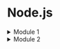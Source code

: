 # Node.js

<details>
  <summary>Module 1</summary>
<ul>
    <li>
    <details>
    <summary>Ініціалізація Node.js-проєкта</summary>

# Ініціалізація Node.js-проєкта

Для створення проєкта необхідно переконатися, що на вашому комп’ютері встановлено Node.js. Для цього введіть у терміналі команду для перевірки його версії:

- <em>node --version</em>

Якщо у терміналі ви побачите щось на кшталт v18.17.0 (або новішу версію), значить Node.js уже встановлено. Якщо ж отримаєте відповідь command not found: node, тоді потрібно завантажити та встановити LTS-версію з офіційного сайту.

Для роботи з Node.js-застосунками використовується npm — менеджер пакетів.

1. У терміналі створіть папку проєкта з будь-якою назвою:

mkdir nodejs-app

2. Перейдіть у створену папку:

cd nodejs-app

3. Ініціалізуйте npm:

- <em>npm init -y</em>

З’явиться файл package.json із базовою інформацією про проєкт. Додамо сучасний режим ESM (щоб можна було використовувати import/export), додавши властивість "type": "module".

<em>
<details>
<summary>{ </br>
"name": "nodejs-app", </br>
"version": "1.0.0", </br></summary>
"description": "", </br>
"main": "src/index.js", </br>
// Додали нову властивість type </br>
"type":"module", </br>
"scripts": { </br>
"test": "echo \\"Error: no test specified\\" && exit 1" </br>
}, </br>
"keywords": [], </br>
"author": "", </br>
"license": "ISC" </br>
}
</details>
</em>
</details>
</li>

<li>
<details>
<summary>Виконання JS поза браузером</summary>

# Виконання JS поза браузером

Створимо папку src, де зберігатиметься весь код, і додамо у ній перший файл index.js з таким вмістом:

<em>
  // src/index.js

const message = 'Hello world';

console.log(message);
</em>

JavaScript-код можна виконати за допомогою команди node, вказавши після неї шлях до файлу, який потрібно запустити:

node src/index.js

У терміналі побачимо результат:

Hello world

## Nodemon

Незручно щоразу після змін у коді вручну запускати JavaScript-файл або сервер, щоб перевірити результат. Щоб автоматизувати цей процес, використаємо пакет nodemon, який автоматично перезапускає застосунок після змін у файлах.

Встановіть його як залежність для розробки командою:

- <em>npm install -D nodemon</em>

Додайте скрипт у файл package.json:

<em>
  // package.json </br>
   </br>
  { </br>
  "scripts": { </br>
  "dev": "nodemon src/index.js" </br>
  } </br>
  } </br>
</em>
 </br>
Тепер ви можете запускати застосунок за допомогою команди:

- <em>npm run dev</em>

При збереженні змін у JavaScript-файлах він буде автоматично перезапускатися.

</details>
</li>
<li>
<details>
<summary>Налаштування робочого середовища</summary>

# Налаштування робочого середовища

Додайте в кореневу папку проєкта конфігураційні файли та встановіть відповідні розширення для VSCode.

## EditorConfig

Встановіть розширення EditorConfig та створіть файл <strong>.editorconfig</strong>. Він забезпечує однакові відступи, кодування й кінцівки рядків у різних редакторах. Такі налаштування допомагають уникнути проблем, пов’язаних із різницею символів кінця рядка між різними операційними системами.

<em>
  <details>
  <summary>root = true </br>
  </br>
  [*] </br></summary>
  charset = utf-8 </br>
  end_of_line = lf </br>
  insert_final_newline = true </br>
  indent_style = space </br>
  indent_size = 2 </br>
  trim_trailing_whitespace = true </br>
  </details>
</em>

## Prettier

Встановіть розширення Prettier та додайте файл <strong>.prettierrc</strong>, у якому зберігатимуться налаштування для форматування коду.

<em>
  <details>
  <summary>{ </br>
"semi": true, </br>
"singleQuote": true, </br></summary>
 "trailingComma": "all", </br>
"printWidth": 80, </br>
"tabWidth": 2, </br>
"useTabs": false, </br>
"arrowParens": "always", </br>
"bracketSpacing": true, </br>
"endOfLine": "lf" </br>
} </br>
  </details>
</em>

## ESLint

Лінтинг коду відповідно до стандарту — важлива складова кожного проєкта. Він дозволяє задати єдиний стиль написання коду для всієї команди та контролювати дотримання певних кращих практик.

Для роботи з ESLint у VS Code потрібно встановити розширення ESLint.

У наступному відео розглянемо етапи ініціалізації ESLint у проєкті командою:

npm init @eslint/config@latest

Замініть вміст свого файлу eslint.config.mjs наступним кодом. Ми трохи його доповнили під наші потреби, додавши властивість rules.

<em>
  <details>
  <summary>import js from "@eslint/js"; </br>
import globals from "globals"; </br>
import { defineConfig } from "eslint/config"; </br></summary>
  </br>
export default defineConfig([ </br>
{ </br>
files: ["**/*.{js,mjs,cjs}"], </br>
plugins: { js }, </br>
extends: ["js/recommended"], </br>
languageOptions: { globals: globals.node }, </br>
rules: { </br>
semi: "error", </br>
"no-unused-vars": ["error", { args: "none" }], </br>
"no-undef": "error", </br>
}, </br>
}, </br>
]); </br>
  </details>
</em>

## GitIgnore

Файл <strong>.gitignore</strong> використовується для вказання файлів і папок, які не повинні потрапляти в репозиторій Git.

<em>
<details>
<summary>.vscode </br>
.DS_Store </br>
.idea </br></summary>
 </br>
# Logs </br>
logs </br>
*.log </br>
npm-debug.log* </br>
yarn-debug.log* </br>
yarn-error.log* </br>
lerna-debug.log* </br>
 </br>
# Diagnostic reports (https://nodejs.org/api/report.html) </br>
report.[0-9]*.[0-9]*.[0-9]*.[0-9]*.json </br>
 </br>
# Runtime data </br>
pids </br>
*.pid </br>
*.seed </br>
*.pid.lock </br>
 </br>
# Directory for instrumented libs generated by jscoverage/JSCover </br>
lib-cov </br>
 </br>
# Coverage directory used by tools like istanbul </br>
coverage </br>
*.lcov </br>
 </br>
# nyc test coverage </br>
.nyc_output </br>
 </br>
# Grunt intermediate storage (https://gruntjs.com/creating-plugins#storing-task-files) </br>
.grunt </br>
 </br>
# Bower dependency directory (https://bower.io/) </br>
bower_components </br>
 </br>
# node-waf configuration </br>
.lock-wscript </br>
 </br>
# Compiled binary addons (https://nodejs.org/api/addons.html) </br>
build/Release </br>
 </br>
# Dependency directories </br>
node_modules/ </br>
jspm_packages/ </br>
 </br>
# Snowpack dependency directory (https://snowpack.dev/) </br>
web_modules/ </br>
 </br>
# TypeScript cache </br>
*.tsbuildinfo </br>
 </br>
# Optional npm cache directory </br>
.npm </br>
 </br>
# Optional eslint cache </br>
.eslintcache </br>
 </br>
# Optional stylelint cache </br>
.stylelintcache </br>
 </br>
# Optional REPL history </br>
.node_repl_history </br>
 </br>
# Output of 'npm pack' </br>
*.tgz </br>
 </br>
# Yarn Integrity file </br>
.yarn-integrity </br>
 </br>
# dotenv environment variable files </br>
.env </br>
.env.* </br>
!.env.example </br>
 </br>
# parcel-bundler cache (https://parceljs.org/) </br>
.cache </br>
.parcel-cache </br>
 </br>
# Next.js build output </br>
.next </br>
out </br>
 </br>
# Nuxt.js build / generate output </br>
.nuxt </br>
dist </br>
 </br>
# Gatsby files </br>
.cache/ </br>
# Comment in the public line in if your project uses Gatsby and not Next.js </br>
# https://nextjs.org/blog/next-9-1#public-directory-support </br>
# public </br>
 </br>
# vuepress build output </br>
.vuepress/dist </br>
 </br>
# vuepress v2.x temp and cache directory </br>
.temp </br>
.cache </br>
 </br>
# Sveltekit cache directory </br>
.svelte-kit/ </br>
 </br>
# vitepress build output </br>
**/.vitepress/dist </br>
 </br>
# vitepress cache directory </br>
**/.vitepress/cache </br>
 </br>
# Docusaurus cache and generated files </br>
.docusaurus </br>
 </br>
# Serverless directories </br>
.serverless/ </br>
 </br>
# FuseBox cache </br>
.fusebox/ </br>
 </br>
# DynamoDB Local files </br>
.dynamodb/ </br>
 </br>
# Firebase cache directory </br>
.firebase/ </br>
 </br>
# TernJS port file </br>
.tern-port </br>
 </br>
# Stores VSCode versions used for testing VSCode extensions </br>
.vscode-test </br>
 </br>
# yarn v3 </br>
.pnp.* </br>
.yarn/* </br>
!.yarn/patches </br>
!.yarn/plugins </br>
!.yarn/releases </br>
!.yarn/sdks </br>
!.yarn/versions </br>
 </br>
# Vite logs files </br>
vite.config.js.timestamp-* </br>
vite.config.ts.timestamp-* </br>
</details>
</em>
</details>
</li>

<li>
<details>
<summary>Вбудовані модулі Node.js</summary>

# Вбудовані модулі Node.js

У Node.js є набір вбудованих модулів, які доступні відразу без встановлення додаткових пакетів. Наприклад:

- node:os — інформація про операційну систему;
- node:http — створення веб-серверів;
- node:path — робота зі шляхами до файлів і папок;
- node:fs — робота з файловою системою.

У цьому розділі ми базово розглянемо роботу з файловою системою та формування шляхів.

## Модуль path

Модуль node:path допомагає працювати з файловими шляхами у різних операційних системах.

У Windows для побудови шляхів використовується роздільник \\, а у POSIX-системах (Linux, macOS) — /.

Щоб уникнути проблем із цими відмінностями, у Node.js варто використовувати методи модуля path, а не писати шляхи вручну.

Важливо! Модуль path не перевіряє, чи існує файл або папка. Він тільки допомагає правильно формувати шляхи.

### path.join(...paths)

Об’єднує частини шляху у правильний формат для поточної ОС.

<em>
<details>
<summary>import path from "node:path";

const somePath = path.join("some_folder", "some_file.txt");</summary>

// на macOS → 'some_folder/some_file.txt'
// на Windows → 'some_folder\\\\some_file.txt'

</details>
</em>

Можна вкладати виклики, щоб будувати складніші шляхи:

<em>
<details>
<summary>import path from "node:path";

// абсолютний шлях до робочої директорії
const pathToWorkDir = path.join(process.cwd());</summary>

// додаємо нові частини до шляху
const pathToFile = path.join(pathToWorkDir, "some_folder", "some_file.txt");

// macOS → /коренева*папка/some_folder/some_file.txt
// Windows → C:\\\\коренева*папка\\\\some_folder\\\\some_file.txt

</details>
</em>

Тут ми використали глобальну змінну process, а метод <strong>process.cwd()</strong> повертає абсолютний шлях до папки, з якої запущений процес Node.js.

### path.parse(path)

Розбирає рядок-шлях на складові частини:

<em>
<details>
  <summary>
    import path from "node:path"; </br>
    </br>
    // macOS </br>
    console.log(path.parse("/home/user/dir/file.txt")); </br></summary>
  /_
  { </br>
  root: '/', </br>
  dir: '/home/user/dir', </br>
  base: 'file.txt', </br>
  ext: '.txt', </br>
  name: 'file' </br>
  } </br>
  _/ </br>
 </br>
// Windows </br>
console.log(path.parse("C:\\\\path\\\\dir\\\\file.txt")); </br>
/_ </br>
{ </br>
root: 'C:\\\\', </br>
dir: 'C:\\\\path\\\\dir', </br>
base: 'file.txt', </br>
ext: '.txt', </br>
name: 'file' </br>
} </br>
_/
</details>
</em>
</br>
За потреби більше методів можна знайти у документації Node.js, але основні, які нам потрібні, ми вже розглянули.

## Модуль fs

Одна з головних можливостей Node.js — робота з файлами та папками. Для цього використовується вбудований модуль fs.

Багато його методів існують у двох варіантах:

- синхронні (readFileSync, writeFileSync), які блокують виконання коду;
- асинхронні (через fs/promises), які працюють із Promise і не блокують.

Синхронні методи іноді зручно застосувати, наприклад, щоб один раз зчитати конфігурацію на старті програми. У більшості випадків краще використовувати асинхронні версії.

### Читання файлу

<strong>fs.readFileSync(path, options)</strong> — синхронне читання вмісту файла. Приймає шлях до файлу та, за потреби, кодування ("utf8", "ascii" тощо). Якщо кодування не вказано, повертає Buffer, якщо вказано — звичайний рядок.

<em>
<details>
<summary>
      import fs from "node:fs"; </br>
 </br>
    // приклад без кодування </br>
    const buffer = fs.readFileSync("file.txt"); </br>
</summary>
  console.log(buffer); // <Buffer 48 65 6c 6c 6f ...> </br>
 </br>
  // приклад із кодуванням </br>
  const data = fs.readFileSync("file.txt", "utf8"); </br>
  console.log("Вміст файлу:", data); // "Hello" </br>
</details>
</em>
</br>
<strong>fs.readFile(path, options)</strong> — асинхронне читання вмісту файла. Приймає шлях і опції. Повертає Promise, який у разі успіху містить або Buffer, або рядок (залежно від того, чи вказано кодування).

<em>
 <details>
  <summary>
      import fs from "node:fs/promises"; </br>
     </br>
    // без кодування </br>
    const buffer = await fs.readFile("file.txt"); </br>
  </summary>
  console.log(buffer); // <Buffer ... > </br>
   </br>
  // з кодуванням </br>
  const data = await fs.readFile("file.txt", "utf8"); </br>
  console.log("Вміст файлу:", data); // "Hello" </br>
 </details>
</em>
</br>
У Node.js <strong>Buffer</strong> — це спеціальний тип даних для зберігання двійкової інформації (наприклад, вмісту файлів). Якщо потрібно працювати з текстом, достатньо вказати кодування, і тоді результатом буде звичайний рядок.

### Запис у файл

<strong>fs.writeFileSync(path, data, options)</strong> — синхронний запис у файл. Якщо файл існує — перезапише його, якщо ні — створить новий.

<em>
  import fs from "node:fs";

fs.writeFileSync("output.txt", "Привіт з Node.js!", "utf8");
</em>

<strong>fs.writeFile(path, data, options)</strong> — асинхронний запис у файл. Повертає Promise, що виконується після завершення операції.

<em>
  import fs from "node:fs/promises";

await fs.writeFile("output.txt", "Привіт з Node.js!", "utf8");
console.log("Дані успішно записані у файл.");
</em>

### Додавання у файл

<strong>fs.appendFile(path, data, options)</strong> — асинхронне додавання у файл. Дописує дані в кінець файлу.

<em>
  import fs from "node:fs/promises";

await fs.appendFile("output.txt", "\\nЩе один рядок", "utf8");
console.log("Дані успішно додані у файл.");
</em>

### Перейменування / переміщення файлів

<strong>fs.rename(oldPath, newPath)</strong> — асинхронне перейменування або переміщення файлу. Повертає Promise.

<em>
  import fs from "node:fs/promises";

await fs.rename("oldfile.txt", "newfile.txt");
console.log("Файл успішно перейменовано.");
</em>

### Видалення файлу

<strong>fs.unlink(path)</strong> — асинхронне видалення файлу. Повертає Promise.

<em>
  import fs from "node:fs/promises";

await fs.unlink("file.txt");
console.log("Файл успішно видалено.");
</em>

<strong>Підсумок</strong>

- path — для правильного формування шляхів у різних ОС.
- fs — для роботи з файлами та папками.
- Синхронні методи зручні для одноразових операцій (наприклад, читання конфігів на старті).
- В реальних застосунках використовуємо асинхронні методи (fs/promises), бо вони не блокують виконання.

Ці два модулі є базовими інструментами у Node.js, і розуміння їхньої роботи — перший крок до створення повноцінних серверних застосунків.

</details>
</li>
<li>
<details>
<summary>Тип даних Buffer</summary>

# Тип даних Buffer

При роботі з файловою системою ви часто будете бачити об’єкти типу Buffer. Це спеціальний тип даних у Node.js, призначений для роботи з двійковими даними.

- Біт — це найменша одиниця інформації: 0 або 1.
- Байт — це 8 бітів. У такій комбінації можна представити 256 різних значень.

<strong>Buffer</strong> у Node.js — це масив байтів. Кожен байт може зберігати невелике значення (наприклад, код символу).

<em>
  import fs from "node:fs/promises";

const buffer = await fs.readFile("hello.txt");
// якщо у файлі hello.txt був текст "Hello World!"

console.log(buffer);
// <Buffer 48 65 6c 6c 6f 20 57 6f 72 6c 64 21>
</em>

Вивід <Buffer ...> показує набір байтів у шістнадцятковій системі (hex). Кожен байт відповідає одному символу або службовому знаку (наприклад, пробілу).

## Кодування

Файл завжди зберігається як набір байтів. Але щоб інтерпретувати його вміст як текст, потрібно знати кодування.

Найпоширеніше текстове кодування — <strong>UTF-8</strong>. Саме воно дозволяє перетворити байти у символи:

<em>
  import fs from "node:fs/promises";

const buffer = await fs.readFile("hello.txt");
console.log(buffer.toString("utf-8")); // Hello World!
</em>

Якщо при читанні файлу одразу вказати кодування ("utf8"), результатом буде рядок, а не Buffer. Якщо кодування не вказано — повертається Buffer.

<strong>Висновок</strong>

- Buffer — це масив байтів.
- Якщо методи fs.readFile/fs.readFileSync викликати без кодування, результатом буде Buffer.
- Якщо вказати кодування ("utf8"), результатом буде звичайний рядок.
- Розуміння Buffer стане в пригоді при завантаженні файлів та роботі з двійковими даними (наприклад, зображеннями).
</details>
</li>
<li>
<details>
<summary>REST API</summary>

# REST API

Перш ніж писати власний бекенд і працювати з HTTP-запитами в Node.js, нагадаємо, що таке REST API. Ви вже користувалися ним у фронтенді, коли отримували чи відправляли дані на сервер.

<strong>REST (Representational State Transfer)</strong> API — це спосіб побудови вебсервісів, який визначає, як клієнт і сервер взаємодіють через Інтернет.

Простіше кажучи: REST API описує правила, за якими клієнт (наприклад, браузер) може попросити дані у сервера або надіслати йому нові.

Уявіть, що сервер — це поштове відділення, а REST API — це правила, як саме ми можемо відправляти і отримувати листи чи пакунки.

## Ресурси

Ресурс — це сутність, з якою працює сервер.

- У поштовому відділенні ресурсом є лист або посилка.
- У бібліотеці — книга.
- В університеті — студент.
  Наприклад, ресурс «студент» може виглядати так:

<en>
  { </br>
  "id": 123, </br>
  "name": "John Doe", </br>
  "age": 16, </br>
  "gender": "male", </br>
  "onDuty": false </br>
  } </br>
</en>

## Методи запиту

Метод — це дія, яку клієнт хоче виконати над ресурсом.

У поштовому відділенні ви можете отримати лист, відправити пакунок чи змінити адресу. У REST API діють схожі принципи:

- GET — отримати ресурс (наприклад, список студентів).
- POST — створити новий ресурс.
- PUT — повністю оновити ресурс або створити новий.
- PATCH — частково оновити ресурс.
- DELETE — видалити ресурс.

## Шляхи (роути)

Щоб знайти ресурс, потрібна його адреса. У REST API це URL.

- https://example.com/students — усі студенти.
- https://example.com/students/123 — студент із id=123.
- https://example.com/students/123/homeworks — усі домашні роботи студента №123.

Зверніть увагу: назви сутностей пишемо у множині (students, homeworks). Частина 123 — це динамічний параметр, який можна замінити іншим id.

## Параметри запиту

Іноді потрібно уточнити результат: відсортувати чи відфільтрувати дані. Для цього використовують query parameters (параметри запиту). Вони пишуться після ? у URL.

Приклад:

- https://example.com/students?order=asc&search=joe&page=1&per_page=10

Такий запит може повернути перших 10 студентів, відсортованих у порядку зростання, чиї імена містять «joe».

## Приклади REST-запитів

Отримати всіх студентів:

- GET https://example.com/students

Оновити дані студента з id=123:

- PATCH https://example.com/students/123

Видалити домашнє завдання з id=456 у студента №123:

- DELETE https://example.com/students/123/homeworks/456

## Короткий підсумок

REST API — це набір правил, як клієнт може звертатися до сервера за допомогою HTTP-запитів.

Він визначає:

- які є ресурси,
- які дії можна над ними виконувати (методи),
- які адреси мають ці ресурси (шляхи),
- як уточнювати запит (параметри).
Це схоже на поштову систему: у вас є адреса (URL), спосіб доставки (метод) і сам вміст (ресурс).
</details>
</li>

<li>
<details>
<summary>Знайомство з Express</summary>

# Знайомство з Express

Express — мінімалістичний веб-фреймворк для Node.js. Він спрощує створення HTTP-серверів та REST API:

- маршрутизація (обробка шляхів і методів HTTP);
- конвеєр middleware (до/після обробки запиту);
- зручні методи відповіді (res.json, res.status тощо).
- Express не нав’язує ORM, шаблонізатори чи архітектуру — ці речі додаєш за потреби.

## Створення вебсервісу

Встанови пакет:

- <em>npm install express</em>

Мінімальний застосунок (app boilerplate) — файл <strong>src/server.js</strong>:

<em>
<details>
<summary>// src/server.js
import express from 'express';

const app = express();
const PORT = 3000;</summary>

// Перший маршрут
app.get('/', (req, res) => {
res.status(200).json({ message: 'Hello world!' });
});

// Запуск сервера
app.listen(PORT, () => {
console.log(`Server is running on port ${PORT}`);
});

</details>
</em>

<strong>Порт</strong> — номер “входу” для мережевих з’єднань твоєї програми (тут 3000). Усі запити на цей порт обробляє твій сервер.

Онови скрипт запуску в package.json:

// package.json </br>
</br>
{ </br>
"scripts": { </br>
"dev": "nodemon src/server.js" </br>
} </br>
} </br>

Запусти у dev-режимі (ми вже налаштували nodemon у попередньому занятті):

- <em>npm run dev</em>

Перейди в браузері або зроби GET запит у POSTMAN на http://localhost:3000 — побачиш JSON-відповідь.

## Маршрути та обробники

У вебсервері важливо вміти реагувати на різні шляхи (routes) та HTTP-методи. Для цього в Express використовуються методи об’єкта app.

Кожен маршрут складається з:

- HTTP-методу (GET, POST, PUT, PATCH, DELETE).
- Шляху (наприклад, /, /users, /products/:id).
- Функції-обробника (callback) — виконується щоразу, коли сервер отримує запит, що підходить під метод і шлях.

Функція-обробник завжди має два аргументи:

- req (request) — об’єкт запиту. Містить інформацію про сам HTTP-запит: шлях, параметри, тіло, заголовки.
- res (response) — об’єкт відповіді. Використовується для формування і відправки відповіді клієнту.

Перший маршрут:

<em>
  // GET-запит до кореневого маршруту "/" </br>
  app.get('/', (req, res) => { </br>
  res.status(200).json({ </br>
  message: 'Hello world!', </br>
  }); </br>
  }); </br>
</em>
</br>
Що тут відбувається:

- app.get — ми реєструємо маршрут для GET-запитів.
- '/' — шлях. Це означає, що маршрут спрацює при запиті до http://localhost:3000/.
- (req, res) => { ... } — функція-обробник. Вона виконається автоматично, коли на сервер прийде GET-запит до цього шляху.
- res.status(200) — встановлюємо код відповіді 200 OK.
- res.json({ message: 'Hello world!' }) — відправляємо відповідь у форматі JSON.

Маршрутів може бути скільки завгодно

<em>
<details>
  <summary>
      // GET-запит до кореневого маршруту "/" </br>
      app.get('/', (req, res) => { </br>
      res.status(200).json({ </br>
      message: 'Hello world!', </br>
  </summary>
    }); </br>
    }); </br>
     </br>
    // GET-запит до маршруту "/health" </br>
    app.get('/health', (req, res) => { </br>
    res.status(200).json({ </br>
    status: 'Ok!', </br>
    }); </br>
    }); </br>
</details>
</em>
</br>
Таким чином, кожен маршрут в Express — це правило: “як сервер має реагувати на конкретний метод і шлях”. За допомогою req ми отримуємо дані від клієнта, а через res відправляємо відповідь.
</details>
</li>

<li>
<details>
<summary>Динамічні параметри в маршрутах</summary>

# Динамічні параметри в маршрутах

У багатьох випадках потрібно отримати конкретний ресурс за його ідентифікатором: користувача за id, товар за id, статтю за slug тощо. Для цього в Express використовуються динамічні параметри.

<em>
  // Список усіх користувачів </br>
  app.get('/users', (req, res) => { </br>
  res.status(200).json([{ id: 1, name: 'Alice' }]); </br>
  }); </br>
   </br>
  // Конкретний користувач за id </br>
  app.get('/users/:userId', (req, res) => { </br>
  const { userId } = req.params; </br>
  res.status(200).json({ id: userId, name: 'Jacob' }); </br>
  }); </br>
   </br>
</em>

- GET /users → повертає масив користувачів.
- GET /users/:userId → повертає дані одного користувача.

У виразі шляху частина з двокрапкою (:userId) означає, що ця частина URL є змінною. Значення параметра потрапляє в об’єкт req.params.

Приклади:

- Запит GET /users/5 → req.params.userId === "5".
- Запит GET /users/42 → req.params.userId === "42".

Параметри завжди приходять у вигляді рядків. Якщо потрібне число, його треба конвертувати:

<em>const userId = Number(req.params.userId);</em>

Динамічні параметри дозволяють створювати маршрути, які працюють із конкретними ресурсами, а не лише з колекціями.

</details>
</li>
<li>
<details>
<summary>Middleware у Express</summary>

# Middleware у Express

У Express запити проходять через ланцюжок проміжних обробників — middleware.

Кожен middleware може змінювати об’єкти req і res, виконувати певні дії (логування, парсинг тіла запиту, перевірку доступу тощо) і передавати обробку далі.

Middleware додаються через метод app.use:

<em>
  app.use(middleware); // для всіх маршрутів
  app.use('/path', middleware); // тільки для /path/\*
</em>

Звичайні middleware мають три аргументи:

<em>(req, res, next) => { ... }</em>

- req — запит
- res — відповідь
- next — функція, яка передає обробку далі

Якщо middleware не завершує обробку (res.json, res.send тощо), воно обов’язково має викликати next(). Інакше запит «зависне».

Приклад: логування часу

<em>
 <details>
   <summary>
      // src/server.js </br>
      import express from 'express'; </br>
       </br>
      const app = express(); </br>
   </summary>
    const PORT = 3000; </br>
     </br>
    // Логування часу </br>
    app.use((req, res, next) => { </br>
    console.log(`Time: ${new Date().toLocaleString()}`); </br>
    next(); </br>
    }); </br>
     </br>
    // Маршрут </br>
    app.get('/', (req, res) => { </br>
    res.status(200).json({ message: 'Hello, World!' }); </br>
    }); </br>
     </br>
    app.listen(PORT, () => { </br>
    console.log(`Server is running on port ${PORT}`); </br>
    }); </br>
 </details>
</em>
 </br>
У цьому прикладі запит проходить такі етапи:

- Middleware логування часу.
- Обробник маршруту /.

Порядок підключення middleware має значення: Express виконує їх у тому порядку, в якому вони оголошені в коді.

Тепер при GET-запиті сервер буде логувати час і дату у консоль:

## Middleware обробки помилок

У Express є спеціальний тип middleware, який обробляє помилки. Його особливість у тому, що він завжди має чотири аргументи:

<em>(err, req, res, next) => { ... }</em>

- err — об’єкт помилки
- req — запит
- res — відповідь
- next — функція для передачі далі (зазвичай не використовується, бо обробку завершує це middleware)

Express автоматично передає сюди помилки, якщо попереднє middleware або маршрут викликав next(err) чи виникла синхронна помилка.

Таке middleware завжди підключається останнім після усіх звичайних middleware та маршрутів, інакше воно не перехопить помилки.

Доповнимо наш приклад з логуванням додавши middleware обробки помилок:

<em>
 <details>
   <summary>
      // src/server.js </br>
      import express from 'express'; </br>
       </br>
      const app = express(); </br>
      const PORT = 3000; </br>
   </summary>
     </br>
    // Логування часу </br>
    app.use((req, res, next) => { </br>
    console.log(`Time: ${new Date().toLocaleString()}`); </br>
    next(); </br>
    }); </br>
     </br>
    // Маршрут </br>
    app.get('/', (req, res) => { </br>
    res.status(200).json({ message: 'Hello, World!' }); </br>
    }); </br>
     </br>
    // Маршрут для тестування middleware помилки </br>
    app.get('/test-error', (req, res) => { </br>
    // Штучна помилка для прикладу </br>
    throw new Error('Something went wrong'); </br>
    }); </br>
     </br>
    // Middleware для обробки помилок </br>
    app.use((err, req, res, next) => { </br>
    console.error('Error:', err.message); </br>
    res.status(500).json({ </br>
    message: 'Internal Server Error', </br>
    error: err.message, </br>
    }); </br>
    }); </br>
     </br>
    app.listen(PORT, () => { </br>
    console.log(`Server is running on port ${PORT}`); </br>
    }); </br>
 </details>
</em>
 </br>
Пізніше ми повернемось до middleware обробки помилок і вдосконалимо її.

Якщо не додати error middleware, сервер просто завершить запит без відповіді, а клієнт отримає «завислий» запит.

</details>
</li>
<li>
<details>
<summary>Middleware для неіснуючих маршрутів</summary>

# Middleware для неіснуючих маршрутів

Бувають ситуації, коли клієнт звертається до маршруту, якого не існує, тобто до URL, який наш сервіс не підтримує. Щоб коректно обробляти такі запити, у Express додають спеціальне middleware для 404 Not Found.

<em>
  app.use((req, res) => { </br>
  res.status(404).json({ message: 'Route not found' }); </br>
  }); </br>
  </br>
</em>

Особливість цього middleware у тому, що воно підключається після всіх маршрутів, але перед middleware для обробки помилок. Якщо жоден із маршрутів не збігся, керування дійде сюди.

<em>
<details>
  <summary>
      // src/server.js </br>
      import express from 'express'; </br>
       </br>
      const app = express(); </br>
      const PORT = 3000; </br>
  </summary>
     </br>
    // Логування часу </br>
    app.use((req, res, next) => { </br>
    console.log(`Time: ${new Date().toLocaleString()}`); </br>
    next(); </br>
    }); </br>
     </br>
    // Кореневий маршрут </br>
    app.get('/', (req, res) => { </br>
    res.status(200).json({ message: 'Hello, World!' }); </br>
    }); </br>
     </br>
    // Маршрут для тестування middleware помилки </br>
    app.get('/test-error', (req, res) => { </br>
    // Штучна помилка для прикладу </br>
    throw new Error('Something went wrong'); </br>
    }); </br>
     </br>
    // Middleware 404 (після всіх маршрутів) </br>
    app.use((req, res) => { </br>
    res.status(404).json({ message: 'Route not found' }); </br>
    }); </br>
     </br>
    // Middleware для обробки помилок (останнє) </br>
    app.use((err, req, res, next) => { </br>
    console.error('Error:', err.message); </br>
    res.status(500).json({ </br>
    message: 'Internal Server Error', </br>
    error: err.message, </br>
    }); </br>
    }); </br>
     </br>
    app.listen(PORT, () => { </br>
    console.log(`Server is running on port ${PORT}`); </br>
    }); </br>
</details>
</em>
</br>
У цьому прикладі обробка запиту проходить так:

- Middleware логування часу.
- Якщо шлях /, виконується обробник маршруту.
- Якщо шлях не знайдено — спрацьовує 404 middleware.
- Якщо виникла помилка — спрацьовує error middleware.

Таким чином клієнт завжди отримає зрозумілу відповідь:

- або дані,
- або повідомлення про відсутність маршруту,
- або опис помилки.

Тепер при GET-запиті на будь-який неіснуючий маршрут, наприклад http://localhost:3000/random, сервер поверне відповідь із повідомленням про відсутність маршруту.

</details>
</li>
<li>
<details>
<summary>Middleware із бібліотек</summary>

# Middleware із бібліотек

Багато типових завдань у вебзастосунках вже вирішені готовими бібліотеками. У цьому розділі розглянемо три найпоширеніші приклади: робота з JSON, підтримка CORS і логування запитів.

### Обробка JSON

Більшість сучасних вебзастосунків обмінюються даними у форматі JSON. У Express для цього є вбудоване middleware — express.json(). Воно автоматично парсить (розпаковує) тіло HTTP-запиту, якщо воно надійшло у форматі JSON, і додає його у req.body.

<em>
<details>
   <summary>
      // src/server.js </br>
      import express from 'express'; </br>
       </br>
      const app = express(); </br>
      const PORT = 3000; </br>
   </summary>
     </br>
    // Middleware для парсингу JSON </br>
    app.use(express.json()); </br>
     </br>
    app.post('/users', (req, res) => { </br>
    console.log(req.body); // тепер тіло доступне як JS-об’єкт </br>
    res.status(201).json({ message: 'User created' }); </br>
    }); </br>
     </br>
    app.listen(PORT, () => { </br>
    console.log(`Server is running on port ${PORT}`); </br>
    }); </br>
</details>
</em>
     </br>
Тепер, якщо відправити POST-запит із JSON-тілом, сервер автоматично розпарсить його і збереже у req.body як JavaScript-об’єкт. У нашому прикладі ми ще не використовуємо POST чи PATCH маршрути, але express.json() настільки базове та поширене middleware, що його варто підключати одразу.

## CORS

<strong>CORS (Cross-Origin Resource Sharing)</strong> — механізм безпеки, який дозволяє браузеру робити запити з одного домену до іншого.

Наприклад, ваш фронтенд працює на http://localhost:3000, а бекенд — на http://localhost:5000. Без CORS браузер заблокує такі запити.

Щоб дозволити обмін даними, сервер має вказати у відповідях спеціальний заголовок:

- <em>Access-Control-Allow-Origin: \*</em>

Це означає, що доступ дозволений з будь-якого джерела. В Express для цього використовують пакет cors:

- <em>npm install cors</em>

Підключення у коді:

<em>
  // src/server.js
  import express from 'express';
  import cors from 'cors';

const app = express();

app.use(express.json());
app.use(cors()); // Дозволяє запити з будь-яких джерел

// Решта коду
</em>

У більш складних випадках можна задавати конкретні домени чи методи, але для базового застосунку цього достатньо.

### Логування запитів

Логування допомагає відслідковувати, як працює застосунок: які запити надходять, які відповіді повертаються і скільки часу займає обробка.

Ми використаємо сучасний логер <strong>pino-http</strong>. Він дуже швидкий і простий у налаштуванні.

Встановлення:

- <em>npm install pino-http pino-pretty</em>

Підключення у коді:

<em>
 <details>
   <summary>
      // src/server.js </br>
      import express from 'express'; </br>
      import cors from 'cors'; </br>
      import pino from 'pino-http'; </br>
   </summary>
     </br>
    const app = express(); </br>
    const PORT = 3000; </br>
     </br>
    // Middleware </br>
    app.use(express.json()); </br>
    app.use(cors()); </br>
    app.use( </br>
    pino({ </br>
    level: 'info', </br>
    transport: { </br>
    target: 'pino-pretty', </br>
    options: { </br>
    colorize: true, </br>
    translateTime: 'HH:MM:ss', </br>
    ignore: 'pid,hostname', </br>
    messageFormat: '{req.method} {req.url} {res.statusCode} - {responseTime}ms', </br>
    hideObject: true, </br>
    }, </br>
    }, </br>
    }), </br>
    ); </br>
     </br>
    // Решта коду </br>
 </details>
</em>
     </br>
Налаштування Pino досить гнучкі — можна створити будь-який формат логів. У нашому випадку ми використовуємо готову конфігурацію, яка робить повідомлення у консолі зручними та читабельними: кольоровий текст, час запиту, HTTP-метод, шлях і статус відповіді.

</details>
</li>
<li>
<details>
<summary>Змінні оточення</summary>

# Змінні оточення

Будь-який застосунок має працювати в різних середовищах: на локальному комп’ютері, у тестовому середовищі чи на продакшені. Для кожного з них можуть відрізнятися налаштування: адреси баз даних, API-ключі, секрети або інші параметри. Саме для цього існують змінні оточення.

Змінні оточення (environment variables) — це змінні, що зберігають конфігураційні параметри програми. Вони дозволяють винести чутливу або специфічну для середовища інформацію за межі коду.

Зазвичай такі змінні оголошуються у файлі .env, який створюється в корені проєкту. Наприклад, порт, на якому запускається сервер:

<em>
  // .env </br>
 </br>
PORT=3000 </br>
</em>
</br>
.env обов’язково додається в .gitignore і ніколи не комітиться в репозиторій. Якщо випадково закомітили — потрібно негайно змінити всі ключі й паролі. Навіть видалення файлу у наступному коміті не прибере його з історії.

Доброю практикою є створення файлу .env.example, де перелічуються всі змінні без реальних значень. Це допомагає іншим розробникам налаштувати своє середовище:

<em>
  // .env.example </br>
 </br>
PORT=9999 </br>
</em>
</br>
Використання змінних у коді

Щоб зчитувати .env, встановлюємо пакет <strong>dotenv</strong>:

- <em>npm install dotenv</em>

Імпортуємо його у коді:

<em>
  // src/server.js </br>
 </br>
// Такий імпорт одразу ініціалізує бібліотеку </br>
import 'dotenv/config'; </br>
</em>
</br>
У Node.js змінні доступні через глобальний об’єкт process.env:

<em>
  // src/server.js </br>
 </br>
import express from 'express'; </br>
import cors from 'cors'; </br>
import pino from 'pino-http'; </br>
import 'dotenv/config'; </br>
 </br>
const app = express(); </br>
 </br>
// Використовуємо значення з .env або дефолтний порт 3000 </br>
const PORT = process.env.PORT ?? 3000; </br>
 </br>
app.listen(PORT, () => { </br>
console.log(`Server is running on port ${PORT}`); </br>
}); </br>
</em>
</br>
Значення у process.env завжди є рядками. Якщо потрібен інший тип (наприклад число чи булеве значення), його слід явно конвертувати. Використання дефолтного значення (?? 3000) захистить від ситуацій, коли змінна у .env ще не вказана.

## Middleware обробки помилок

Наша мідлвара для обробки помилок у поточному вигляді завжди відправляє користувачу деталі помилки (err.message). Це зручно під час розробки, але в продакшені так робити небезпечно — користувач може побачити внутрішню інформацію про застосунок.

Щоб вирішити цю проблему, ми додамо змінну оточення NODE_ENV, яка буде вказувати, у якому середовищі працює застосунок:

- development — режим розробки (показуємо деталі помилки і стек).
- production — продакшн (повертаємо лише загальне повідомлення).

Оновлюємо файл .env у корені проєкту:

<em>
  #.env
  PORT=3000
  NODE_ENV=development
</em>

Тепер під час локальної розробки process.env.NODE_ENV матиме значення development.

Оновлений код middleware:

<em>
 <details>
  <summary>
      // src/server.js </br>
       </br>
      // Решта коду файла </br>
       </br>
  </summary>
    // Middleware для обробки помилок </br>
    app.use((err, req, res, next) => { </br>
    console.error(err); </br>
     </br>
    const isProd = process.env.NODE_ENV === "production"; </br>
     </br>
    res.status(500).json({ </br>
    message: isProd </br>
    ? "Something went wrong. Please try again later." </br>
    : err.message, </br>
    }); </br>
    }); </br>
     </br>
    // Решта коду файла </br>
 </details>
</em>
</br>
При деплої продакшн-версії на Render.com змінна NODE_ENV автоматично матиме значення "production", навіть якщо ви її не задавали. Це гарантує, що у продакшені деталі помилок не потраплять у відповідь.

</details>
</li>
</ul>
</details>

<details>
  <summary>Module 2</summary>
<ul>
    <li>
    <details>
    <summary>MongoDB Atlas</summary>

# MongoDB Atlas

Уявіть собі величезний склад, де зберігаються всі ваші дані. Так працює база даних MongoDB: вона зберігає інформацію у вигляді документів, які виглядають як JavaScript-об’єкти.

<em>
  { </br>
  "id": 1, </br>
  "name": "Alice", </br>
  "email": "alice@mail.com" </br>
  } </br>
</em>
</br>
MongoDB можна встановити локально на комп’ютер, але набагато зручніше користуватися її хмарною версією.

<strong>MongoDB Atlas</strong> — це сервіс, який дозволяє створити та використовувати базу даних у хмарі. Вам не потрібно налаштовувати сервери вручну — достатньо зареєструватися, і ви отримаєте готовий кластер.

Кластер — це група серверів, які працюють разом, щоб:

- база даних завжди була доступною,
- дані не зникли при збої,
- запити виконувались швидко навіть під великим навантаженням.

Тобто, якщо звичайна база — це просто склад, то кластер у

MongoDB Atlas — це склад із додатковими "охоронцями", резервними копіями та можливістю швидко збільшувати площу, якщо з’являється більше товару (даних).

## Створення акаунту

Щоб почати роботу:

- Переходимо на MongoDB Atlas.
- Реєструємо акаунт.
- Створюємо кластер (це буде наша база в хмарі).

## Збереження даних підключення

Після створення бази ви отримаєте спеціальний connection string — рядок підключення. Наприклад:

<em>mongodb+srv://borismeshkovaws:12345678@cluster0.xpxkilq.mongodb.net/?retryWrites=true&w=majority&appName=Cluster0</em>

У код його додавати не можна — це небезпечно. Натомість ми збережемо ці дані у файлі .env, щоб зручно працювати з різними середовищами (локально, на тесті, у продакшені).

#.env

<em>
  PORT=3000 </br>
  MONGO_URL=mongodb+srv://borismeshkovaws:12345678@cluster0.xpxkilq.mongodb.net/?retryWrites=true& w=majority&appName=Cluster0 </br>
</em>
</br>
І не забудьте оновити файл .env.example, щоб інші розробники бачили, які змінні треба налаштувати:

#.env.example

<em>
  PORT= </br>
  MONGO_URL=
</em>

## Підключення MongoDB

Щоб працювати з базою даних, нам потрібно підключитися до неї зі свого бекенду. Робити це "вручну" через драйвер MongoDB незручно, тому ми використаємо бібліотеку Mongoose.

Mongoose спрощує роботу з базою:

- дозволяє легко підключитися,
- працювати з колекціями як з об’єктами,
- будувати схеми та моделі для даних.

Встановлюємо пакет у наш проєкт:

- <em>npm install mongoose</em>

Файл для підключення

Щоб код був структурованим, створимо у папці src нову папку db, а в ній файл connectMongoDB.js. Там ми напишемо функцію для підключення до бази даних.

<em>
 <details>
    <summary>
      // src/db/connectMongoDB.js</br>
      import mongoose from 'mongoose';</br>
      </br>
      export const connectMongoDB = async () => {</br>
    </summary>
    try {</br>
    const mongoUrl = process.env.MONGO_URL;</br>
    await mongoose.connect(mongoUrl);</br>
    console.log('✅ MongoDB connection established successfully');</br>
    } catch (error) {</br>
    console.error('❌ Failed to connect to MongoDB:', error.message);</br>
    process.exit(1); // аварійне завершення програми</br>
    }</br>
    };</br>
 </details>
</em>
</br>
Тут ми:

- читаємо рядок підключення (MONGO_URL) зі змінних оточення,
- викликаємо mongoose.connect(...) для встановлення з’єднання,
- у разі успіху виводимо повідомлення,
- у разі помилки завершуємо роботу процесу (process.exit(1)), щоб сервер не залишався "напівживим".

Виклик у сервері

У файлі src/server.js імпортуємо та викликаємо функцію перед запуском сервера:

<em>
  <details>
   <summary>
      // src/server.js</br>
      </br>
      import express from 'express';</br>
      import 'dotenv/config';</br>
   </summary>
    import cors from 'cors';</br>
    import { connectMongoDB } from './db/connectMongoDB.js';</br>
    </br>
    const app = express();</br>
    const PORT = process.env.PORT ?? 3030;</br>
    </br>
    /_ Middleware та маршрути _/</br>
    </br>
    // підключення до MongoDB</br>
    await connectMongoDB();</br>
    </br>
    // запуск сервера</br>
    app.listen(PORT, () => {</br>
    console.log(`Server is running on port ${PORT}`);</br>
    });</br>
  </details>
</em>
</br>
У сучасному Node.js ми можемо використовувати top-level await. Це означає, що await можна викликати прямо у файлі модуля, а не тільки всередині async функції. Це зручно, бо дозволяє писати асинхронний код на верхньому рівні програми.

  </details>
</li>
<li>
<details>
<summary>MongoDB Compass</summary>

# Імпорт даних у MongoDB

Працювати з базою даних можна різними способами: через командний рядок, напряму з коду або за допомогою зручних інструментів з графічним інтерфейсом. Для початку ми використаємо MongoDB Compass — офіційний інструмент зручної роботи з MongoDB.

MongoDB Compass — це програма, яка дозволяє переглядати базу даних у зрозумілому віконному інтерфейсі. Вона значно полегшує роботу:

- можна переглядати колекції та документи,
- редагувати записи,
- виконувати пошук і фільтрацію,
- імпортувати та експортувати дані.

Це хороший старт, бо дає можливість швидко ознайомитися з тим, як виглядають дані у базі.

При завантаженні обирайте саме <strong>MongoDB Compass Download (GUI)</strong> — це потрібна нам версія.

Імпорт тестових даних

Щоб мати з чим працювати далі на практиці, ми одразу додамо у базу даних тестову колекцію студентів. Для цього:

1. Завантажте файл із даними:

students.json

2. Використайте функцію імпорту в Compass, щоб додати ці дані у нову базу даних Students.

Після імпорту у вас з’явиться готова колекція студентів, яку ми будемо використовувати для навчання: шукати, змінювати, видаляти та додавати нові записи.

Підключення до конкретної бази даних

У MongoDB Atlas ми можемо працювати з багатьма базами даних в одному кластері. Але для нашого проєкту важливо, щоб сервер одразу підключався саме до тієї бази, з якою ми працюємо.

Ми вже створили базу даних students, тому потрібно вказати її назву у змінній оточення. Для цього після mongodb.net/ у connection string додаємо назву бази (students) перед параметрами ?retry....

Файл .env тепер виглядає так:

<em>
  #.env </br>
 </br>
  PORT=3000 </br>
  MONGODB_URL=mongodb+srv://borismeshkovaws:12345678@cluster0.xpxkilq.mongodb.net/students?retryWrites=true&w=majority&appName=Cluster0 </br>
</em>
</br>
Тепер при підключенні через Mongoose ми одразу працюємо з базою students. Це означає, що всі наші моделі та колекції будуть створюватися й зберігатися саме в цій базі.

Mongoose читає повний рядок підключення з process.env.MONGODB_URL, тому код підключення в connectMongoDB лишається без змін.

</details>
</li>

<li>
<details>
<summary>Модель даних</summary>

# Модель даних

У цьому модулі ми будемо створювати бекенд для адмін-панелі навчального закладу, де ведеться облік студентів. Тому нашою першою моделлю буде студент.

MongoDB — це документоорієнтована NoSQL база даних, яка зберігає дані у вигляді документів у форматі BSON (Binary JSON). Модель даних у MongoDB базується на колекціях і документах.

Основні поняття MongoDB

- Колекція (Collection): група документів. Можна уявити як масив об’єктів.
- Документ (Document): основна одиниця даних. Це JSON-подібний об’єкт у форматі BSON.
- Поле (Field): пара «ключ-значення» всередині документа.
- Ідентифікатор (\_id): унікальне поле, яке автоматично створюється для кожного документа.

Основні поняття Mongoose

Щоб працювати з MongoDB, ми будемо використовувати бібліотеку <strong>Mongoose</strong>, яка спрощує опис структури документів. У ній є кілька ключових понять:

- Схема (Schema): описує структуру документа (які поля і з якими типами будуть).
- Модель (Model): клас, створений на основі схеми. Використовується для роботи з колекцією.
- Документ (Document): конкретний екземпляр моделі, який відповідає запису в базі даних.

Схема студента

Створимо схему для документа студента. Для цього використаємо клас Schema з бібліотеки mongoose.

<em>
 <details>
   <summary>
      // src/models/student.js </br>
       </br>
      import { Schema } from 'mongoose'; </br>
       </br>
      const studentSchema = new Schema( </br>
   </summary>
    { </br>
    name: { </br>
    type: String, </br>
    required: true, </br>
    trim: true, // прибирає пробіли на початку та в кінці </br>
    }, </br>
    age: { </br>
    type: Number, </br>
    required: true, </br>
    }, </br>
    gender: { </br>
    type: String, </br>
    required: true, </br>
    enum: ['male', 'female', 'other'], </br>
    }, </br>
    avgMark: { </br>
    type: Number, </br>
    required: true, </br>
    }, </br>
    onDuty: { </br>
    type: Boolean, </br>
    default: false, </br>
    }, </br>
    }, </br>
    { </br>
    timestamps: true, </br>
    versionKey: false, </br>
    }, </br>
    ); </br>
 </details>
</em>
 </br>
Пояснення

- type — тип даних (String, Number, Boolean).
- required — чи поле обов’язкове.
- trim: true — автоматично видаляє зайві пробіли на початку та в кінці рядка. Корисно для текстових полів, - таких як name, щоб уникнути збереження значень на кшталт " John ".
- enum — перелік допустимих значень (наприклад, для gender).
- default — значення за замовчуванням, якщо поле не передано.
- timestamps — автоматично додає createdAt і updatedAt.
- versionKey: false — вимикає службове поле \_\_v.

Модель студента

Створимо модель Student на основі нашої схеми:

<em>
  // src/models/student.js </br>
   </br>
  import { model } from 'mongoose'; </br>
   </br>
  /_ Решта коду файла _/ </br>
   </br>
  export const Student = model('Student', studentSchema); </br>
</em>
</br>
Mongoose автоматично створить колекцію students у базі даних (назва береться у множині). Тепер ми можемо використовувати модель Student для взаємодії з колекцією: створювати нових студентів, отримувати список, оновлювати чи видаляти записи.

</details></li>
<li>
<details>
<summary>Взаємодія з базою даних</summary>

# Взаємодія з базою даних

Тепер, коли ми вже маємо базу students та модель Student, додамо маршрути для взаємодії з нею. Почнемо з отримання всіх студентів та отримання одного студента за його id.

## Маршрут: отримати всіх студентів

У цьому маршруті ми будемо звертатися до колекції students через вбудований метод Mongoose <strong>Student.find()</strong>, який повертає масив документів (може бути порожнім), що відповідають моделі Student.

<em>
 <details>
   <summary>
      // src/server.js </br>
       </br>
      import { Student } from './models/student.js'; </br>
      // Код імпортів та підключення middleware бібліотек </br>
   </summary>
     </br>
    app.get('/students', async (req, res) => { </br>
    const students = await Student.find(); </br>
    res.status(200).json(students); </br>
    }); </br>
     </br>
    // Код 404 та error middleware, підключення до бази даних та старт сервера </br>
 </details>
</em>
 </br>

## Маршрут: отримати одного студента за id

Для цього маршруту ми використаємо вбудований метод Mongoose <strong>Student.findById()</strong>. Якщо документ із заданим ідентифікатором не буде знайдено, метод поверне null. У такому випадку ми повернемо статус 404.

<em>
 <details>
  <summary>
      // src/server.js </br>
       </br>
      // Решта коду </br>
       </br>
  </summary>
    app.get('/students/:studentId', async (req, res) => { </br>
    const { studentId } = req.params; </br>
    const student = await Student.findById(studentId); </br>
     </br>
    if (!student) { </br>
    return res.status(404).json({ message: 'Student not found' }); </br>
    } </br>
     </br>
    res.status(200).json(student); </br>
    }); </br>
     </br>
    // Решта коду </br>
 </details>
</em>
</br>
Властивість <strong>params</strong> на об’єкті запиту <strong>req</strong> містить динамічні параметри маршруту. Кожне ім’я параметра відповідає властивості цього об’єкта, а значення, передане в URL, стає значенням цієї властивості.

Повний код із підключенням middleware

<em>
<details>
  <summary>
      // src/server.js </br>
       </br>
      import express from 'express'; </br>
      import 'dotenv/config'; </br>
      import cors from 'cors'; </br>
  </summary>
    import { connectMongoDB } from './db/connectMongoDB.js'; </br>
    import { Student } from './models/student.js'; </br>
     </br>
    const app = express(); </br>
    const PORT = process.env.PORT ?? 3000; </br>
     </br>
    app.use(express.json()); </br>
    app.use(cors()); </br>
     </br>
    // GET /students — список усіх студентів </br>
    app.get('/students', async (req, res) => { </br>
    const students = await Student.find(); </br>
    res.status(200).json(students); </br>
    }); </br>
     </br>
    // GET /students/:studentId — один студент за id </br>
    app.get('/students/:studentId', async (req, res) => { </br>
    const { studentId } = req.params; </br>
    const student = await Student.findById(studentId); </br>
    if (!student) { </br>
    return res.status(404).json({ message: 'Student not found' }); </br>
    } </br>
    res.status(200).json(student); </br>
    }); </br>
     </br>
    // Middleware 404 </br>
    app.use((req, res) => { </br>
    res.status(404).json({ message: 'Route not found' }); </br>
    }); </br>
     </br>
    // Middleware для обробки помилок </br>
    app.use((err, req, res, next) => { </br>
    console.error(err); </br>
     </br>
    const isProd = process.env.NODE_ENV === "production"; </br>
     </br>
    res.status(500).json({ </br>
    message: isProd </br>
    ? "Something went wrong. Please try again later." </br>
    : err.message, </br>
    }); </br>
    }); </br>
     </br>
    await connectMongoDB(); </br>
     </br>
    app.listen(PORT, () => { </br>
    console.log(`Server is running on port ${PORT}`); </br>
    }); </br>
</details>
</em>
 </br>
Тепер ми маємо:

- GET <http://localhost:3000/students> → повертає всіх студентів.
- GET <http://localhost:3000/students/:studentId> → повертає одного студента або 404, якщо такого немає.

</details>
</li>

<li>
<details>
<summary>Організація middleware</summary>

# Організація middleware

Коли наш код зростає, важливо зберігати його структурованим і зрозумілим. Якщо всі middleware та маршрути будуть в одному файлі server.js, швидко виникне плутанина. Тому ми виносимо middleware в окремі файли. Це дає кілька переваг:

- легше читати код, бо кожен файл відповідає за одну конкретну задачу;
- простіше підтримувати — якщо треба змінити тільки логування або обробку помилок, ми працюємо з окремим файлом;
- масштабованість — у майбутньому легко додати нові middleware без засмічення server.js.

## Структура проєкту

Створюємо в папці src нову папку middleware і кладемо туди наші кастомні middleware.

src/ </br>
--middleware/ </br>
----errorHandler.js </br>
----notFoundHandler.js </br>
----logger.js </br>
--server.js </br>
</br>

## Error middleware

Перенесемо middleware для обробки помилок у файл <strong>errorHandler.js</strong>.

<em>
<details>
   <summary>
      // src/middleware/errorHandler.js </br>
       </br>
      app.use((err, req, res, next) => { </br>
      console.error(err); </br>
   </summary>
     </br>
    const isProd = process.env.NODE_ENV === "production"; </br>
     </br>
    res.status(500).json({ </br>
    message: isProd </br>
    ? "Something went wrong. Please try again later." </br>
    : err.message, </br>
    }); </br>
    }); </br>
</details>
</em>
 </br>
Це middleware має 4 аргументи (err, req, res, next) — саме за цим Express розуміє, що воно призначене для помилок.
Використовується завжди останнім, щоб перехопити всі помилки з попередніх обробників.
Ми виводимо помилку в консоль і повертаємо клієнту відповідь зі статусом 500 Internal Server Error.

## 404 middleware

Тепер винесемо обробку випадку, коли клієнт звертається до неіснуючого маршруту. Для цього створимо <strong>notFoundHandler.js</strong>.

<em>
  // src/middleware/notFoundHandler.js </br>
   </br>
  export const notFoundHandler = (req, res) => { </br>
  res.status(404).json({ message: 'Route not found' }); </br>
  }; </br>
</em>
 </br>
Це middleware підключається після всіх маршрутів.
Якщо жоден маршрут не збігся, керування потрапить сюди.
Ми відправляємо клієнту відповідь зі статусом 404 Not Found.

## Логер Pino

Щоб бачити всі запити, підключимо pino-http у <strong>logger.js</strong>.

<em>
 <details>
   <summary>
      // src/middleware/logger.js </br>
       </br>
      import pino from 'pino-http'; </br>
       </br>
      export const logger = pino({ </br>
   </summary>
    level: 'info', </br>
    transport: { </br>
    target: 'pino-pretty', </br>
    options: { </br>
    colorize: true, </br>
    translateTime: 'HH:MM:ss', </br>
    ignore: 'pid,hostname', </br>
    messageFormat: '{req.method} {req.url} {res.statusCode} - {responseTime}ms', </br>
    hideObject: true, </br>
    }, </br>
    }, </br>
    }); </br>
 </details>
</em>
 </br>
Логер дозволяє відстежувати всі запити до сервера: метод (GET, POST), шлях, статус відповіді, час виконання.
Ми використовуємо pino-pretty, щоб логи в консолі були кольоровими та зручними для читання.
Логер треба підключати одним із перших middleware, щоб він бачив усі запити та помилки.

## Підключення в сервері

Тепер у <strong>server.js</strong> імпортуємо всі ці middleware та використовуємо їх у правильному порядку.

<em>
  <details>
  <summary>
      // src/server.js </br>
      import express from 'express'; </br>
      import 'dotenv/config'; </br>
      import cors from 'cors'; </br>
  </summary>
     </br>
    import { connectMongoDB } from './db/connectMongoDB.js'; </br>
    import { logger } from './middleware/logger.js'; </br>
    import { notFoundHandler } from './middleware/notFoundHandler.js'; </br>
    import { errorHandler } from './middleware/errorHandler.js'; </br>
     </br>
    const app = express(); </br>
    const PORT = process.env.PORT ?? 3000; </br>
     </br>
    // Глобальні middleware </br>
    app.use(logger); // 1. Логер першим — бачить усі запити </br>
    app.use(express.json()); // 2. Парсинг JSON-тіла </br>
    app.use(cors()); // 3. Дозвіл для запитів з інших доменів </br>
     </br>
    // ...тут ваші маршрути </br>
     </br>
    // 404 — якщо маршрут не знайдено </br>
    app.use(notFoundHandler); </br>
     </br>
    // Error — якщо під час запиту виникла помилка </br>
    app.use(errorHandler); </br>
     </br>
    await connectMongoDB(); </br>
     </br>
    app.listen(PORT, () => { </br>
    console.log(`Server is running on port ${PORT}`); </br>
    }); </br>
  </details>
</em>
 </br>
Чому порядок важливий?

1. Logger першим → логуються всі вхідні запити.
2. JSON і CORS далі → кожен запит обробляється перед передачею в маршрути.
3. Маршрути → відповідають на конкретні запити.
4. 404 handler → якщо маршрут не знайдено.
5. Error handler → якщо трапилась помилка на будь-якому етапі.
</details>
</li>
<li>
<details>
<summary>Організація роутингу</summary>

# Організація роутингу

До цього ми писали обробники запитів безпосередньо у файлі server.js. Якщо маршрутів стає більше, зручніше винести їх у окремі файли й групувати за доменами (наприклад, students, auth, courses). Для цього є <strong>Express Router</strong> — об'єкт, який дозволяє групувати маршрути та їх обробники у логічні блоки.

Створюємо роутер для студентів

Створіть файл src/routes/studentsRoutes.js. Тут оголошуємо роутер і одразу експортуємо його. Це «порожня рамка», у яку додамо маршрути.

<em>
  // src/routes/studentsRoutes.js </br>
   </br>
  import { Router } from 'express'; </br>
   </br>
  const router = Router(); </br>
   </br>
  export default router; </br>
</em>
 </br>
Переносимо обробники у роутер

Далі переносимо контролери, які обробляють маршрути /students та /students/:studentId із файла server.js у файл роутингу studentsRoutes.js. Для їх оголошення замість app використовуємо створений router.

<em>
 <details>
  <summary>
      // src/routes/studentsRoutes.js </br>
       </br>
      import { Router } from 'express'; </br>
      import { Student } from '../models/student.js'; </br>
  </summary>
     </br>
    const router = Router(); </br>
     </br>
    router.get('/students', async (req, res) => { </br>
    const students = await Student.find(); </br>
    res.status(200).json(students); </br>
    }); </br>
     </br>
    router.get('/students/:studentId', async (req, res) => { </br>
    const { studentId } = req.params; </br>
    const student = await Student.findById(studentId); </br>
    if (!student) { </br>
    return res.status(404).json({ message: 'Student not found' }); </br>
    } </br>
    res.status(200).json(student); </br>
    }); </br>
     </br>
    export default router; </br>
 </details>
</em>
 </br>
Підключаємо роутер

Тепер імпортуємо створений роутер у файл server.js та додаємо його як middleware до app, за допомогою методу app.use().

<em>
<details>
    <summary>
      // src/server.js </br>
       </br>
      import express from 'express'; </br>
      import 'dotenv/config'; </br>
      import cors from 'cors'; </br>
    </summary>
     </br>
    import { connectMongoDB } from './db/connectMongoDB.js'; </br>
    import { logger } from './middleware/logger.js'; </br>
    import { notFoundHandler } from './middleware/notFoundHandler.js'; </br>
    import { errorHandler } from './middleware/errorHandler.js'; </br>
     </br>
    import studentsRoutes from './routes/studentsRoutes.js'; </br>
     </br>
    const app = express(); </br>
    const PORT = process.env.PORT ?? 3000; </br>
     </br>
    // глобальні middleware </br>
    app.use(logger); </br>
    app.use(express.json()); </br>
    app.use(cors()); </br>
     </br>
    // підключаємо групу маршрутів студента </br>
    app.use(studentsRoutes); </br>
     </br>
    // 404 і обробник помилок — наприкінці ланцюжка </br>
    app.use(notFoundHandler); </br>
    app.use(errorHandler); </br>
     </br>
    await connectMongoDB(); </br>
     </br>
    app.listen(PORT, () => { </br>
    console.log(`Server is running on port ${PORT}`); </br>
    }); </br>
</details>
</em>
 </br>
Підсумок

Така організація коду створює зрозумілу структуру проєкту:

- server.js відповідає за складання застосунку та запуск сервера;
- роутери містять логіку для роботи з конкретними сутностями (у нашому випадку — студентами);
- моделі визначають доступ до бази даних.
- Цей підхід робить код більш чистим, масштабованим і зручним у підтримці.

</details>
</li>
<li>
<details>
<summary>Організація контролерів</summary>

# Організація контролерів

Ми вже винесли маршрути в окремий файл, але в ньому все ще залишилася логіка обробки запитів. Якщо маршрути будуть складнішими, код швидко стане важким для читання. Щоб уникнути цього, створимо окремий шар контролерів.

<strong>Контролери</strong> — це функції, які відповідають за обробку запитів і формування відповіді. Роутер лише «знає», який контролер викликати для конкретного маршруту, а саму логіку ми зберігаємо в іншому місці. Це робить код більш організованим і зрозумілим.

## Створюємо контролери

Створіть папку src/controllers, а в ній файл studentsController.js. У цей файл винесемо контролери, які зараз знаходяться у файлі studentsRoutes.js.

<em>
 <details>
   <summary>
      // src/controllers/studentsController.js </br>
       </br>
      import { Student } from '../models/student.js'; </br>
       </br>
      // Отримати список усіх студентів </br>
   </summary>
    export const getStudents = async (req, res) => { </br>
    const students = await Student.find(); </br>
    res.status(200).json(students); </br>
    }; </br>
     </br>
    // Отримати одного студента за id </br>
    export const getStudentById = async (req, res) => { </br>
    const { studentId } = req.params; </br>
    const student = await Student.findById(studentId); </br>
     </br>
    if (!student) { </br>
    return res.status(404).json({ message: 'Student not found' }); </br>
    } </br>
     </br>
    res.status(200).json(student); </br>
    }; </br>
 </details>
</em>
 </br>

## Використовуємо контролери у роутері

Тепер оновимо файл src/routes/studentsRoutes.js, щоб замість логіки напряму викликати контролери.

<em>
 <details>
   <summary>
      // src/routes/studentsRoutes.js </br>
       </br>
      import { Router } from 'express'; </br>
      import { </br>
   </summary>
    getStudents, </br>
    getStudentById </br>
    } from '../controllers/studentsController.js'; </br>
     </br>
    const router = Router(); </br>
     </br>
    router.get('/students', getStudents); </br>
    router.get('/students/:studentId', getStudentById); </br>
     </br>
    export default router; </br>
 </details>
</em>
</br>
<strong>Підсумок</strong>

Ми винесли контролери в окремий файл і тепер маршрути виглядають більш чисто. Така організація дозволяє:

- відокремити логіку обробки запитів від опису маршрутів;
- полегшити підтримку та рефакторинг коду;
- підготувати ґрунт для подальшої роботи (наприклад, додавання нових методів чи валідації).

</details>

</li>

<li>
<details>
<summary>Обробка помилок</summary>

# Обробка помилок

Уяви, що в кожному контролері ти вручну пишеш обробку помилок — це швидко перетворюється на хаос: дублювання коду, різні формати відповіді й зайва плутанина. Набагато зручніше мати єдине місце для обробки помилок — спеціальне middleware errorHandler яке у нас вже є.

Для цього нам потрібно лише навчитися передавати помилки з контролерів у middleware. Це робиться за допомогою виклику next(error).

## Базова обробка помилки

У контролері getStudentById метод Student.findById повертає null, якщо студент із переданим id не знайдений. Цей випадок потрібно обробити. Додамо параметр next у функцію та викличемо його у разі відсутності студента.

Обов’язково після виклику next ставимо return, щоб припинити виконання коду в контролері.

<em>
 <details>
   <summary>
      // src/controllers/studentsController.js </br>
       </br>
      // Додаємо третій параметр next до контролера </br>
      export const getStudentById = async (req, res, next) => { </br>
   </summary>
    const { studentId } = req.params; </br>
    const student = await Student.findById(studentId); </br>
     </br>
    // Код що був до цього </br>
    // if (!student) { </br>
    // return res.status(404).json({ message: 'Student not found' }); </br>
    // } </br>
     </br>
        // Додаємо базову обробку помилки замість res.status(404) </br>
     </br>
    if (!student) { </br>
    next(new Error('Student not found')); </br>
    return; </br>
    } </br>
     </br>
    res.status(200).json(student); </br>
    }; </br>
 </details>
</em>
 </br>
Виклик next передає управління наступному middleware у ланцюжку. Якщо забути написати return, код після next усе одно виконається — і це часта помилка початківців.

## Використання http-errors

Але є нюанс: у цьому випадку ми створюємо «звичайну» помилку. Наш обробник (errorHandler) відповідає на неї кодом 500 Internal Server Error. Це неправильно, адже тут логічніше повернути 404 Not Found.

Щоб робити це зручно, використаємо пакет http-errors. Він дозволяє створювати помилки з потрібним статусом і повідомленням.

Встановлюємо пакет:

- <em>npm install http-errors</em>

У контролері використовуємо функцію createHttpError:

<em>
 <details>
    <summary>
      // src/controllers/studentsController.js </br>
      import createHttpError from 'http-errors'; </br>
       </br>
      export const getStudentById = async (req, res, next) => { </br>
      const { studentId } = req.params; </br>
    </summary>
    const student = await Student.findById(studentId); </br>
     </br>
    if (!student) { </br>
    next(createHttpError(404, 'Student not found')); </br>
    return; </br>
    } </br>
     </br>
    res.status(200).json(student); </br>
    }; </br>
 </details>
</em>
 </br>
Тепер замість «звичайної» помилки ми явно вказуємо код 404 і повідомлення.

## Оновлюємо errorHandler

У middleware errorHandler також потрібно оновити код, щоб він відрізняв HTTP-помилки від інших.

<em>
 <details>
   <summary>
      // src/middleware/errorHandler.js </br>
       </br>
      import { HttpError } from "http-errors"; </br>
       </br>
      export const errorHandler = (err, req, res, next) => { </br>
   </summary>
    console.error("Error Middleware:", err); </br>
     </br>
    // Якщо помилка створена через http-errors </br>
    if (err instanceof HttpError) { </br>
    return res.status(err.status).json({ </br>
    message: err.message || err.name, </br>
    }); </br>
    } </br>
     </br>
    const isProd = process.env.NODE_ENV === "production"; </br>
     </br>
    // Усі інші помилки — як внутрішні </br>
    res.status(500).json({ </br>
    message: isProd </br>
    ? "Something went wrong. Please try again later." </br>
    : err.message, </br>
    }); </br>
    }; </br>
 </details>
</em>
 </br>
<strong>HttpError</strong> — це свідомо створені помилки, які ми самі генеруємо в коді (наприклад, createError(400, "Bad request"), createError(404, "Not Found") тощо). Такі повідомлення вважаються безпечними для користувача, оскільки вони не містять внутрішніх деталей застосунку чи бази даних. Тому їх можна повертати "як є" як у режимі розробки, так і в продакшені.

А от для решти помилок ситуація інша. Їхні повідомлення можуть містити:

- частину Mongo-запиту,
- stack trace,
- назви внутрішніх змінних чи функцій.

  Таку інформацію небезпечно показувати у продакшені, тому:

- у development ми повертаємо реальний err.message, щоб було зручно дебажити,
- у production віддаємо лише загальне дружнє повідомлення, без деталей.

Результат

Тепер, якщо відправити запит на GET /students/:id із неіснуючим id, отримаємо у відповідь:

- статус: 404 Not Found,
- повідомлення: "Student not found".

Таким чином ми винесли обробку помилок у єдине місце, зробили її більш правильною та зрозумілою для клієнта.

</details>
</li>
</ul>
</details>
